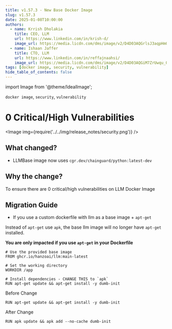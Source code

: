 ```yaml
---
title: v1.57.3 - New Base Docker Image
slug: v1.57.3
date: 2025-01-08T10:00:00
authors:
  - name: Krrish Dholakia
    title: CEO, LLM
    url: https://www.linkedin.com/in/krish-d/
    image_url: https://media.licdn.com/dms/image/v2/D4D03AQGrlsJ3aqpHmQ/profile-displayphoto-shrink_400_400/B4DZSAzgP7HYAg-/0/1737327772964?e=1743638400&v=beta&t=39KOXMUFedvukiWWVPHf3qI45fuQD7lNglICwN31DrI
  - name: Ishaan Jaffer
    title: CTO, LLM
    url: https://www.linkedin.com/in/reffajnaahsi/
    image_url: https://media.licdn.com/dms/image/v2/D4D03AQGiM7ZrUwqu_Q/profile-displayphoto-shrink_800_800/profile-displayphoto-shrink_800_800/0/1675971026692?e=1741824000&v=beta&t=eQnRdXPJo4eiINWTZARoYTfqh064pgZ-E21pQTSy8jc
tags: [docker image, security, vulnerability]
hide_table_of_contents: false
---
```


import Image from '@theme/IdealImage';

`docker image`, `security`, `vulnerability`

# 0 Critical/High Vulnerabilities

<Image img={require('../../img/release_notes/security.png')} />

## What changed?
- LLMBase image now uses `cgr.dev/chainguard/python:latest-dev`

## Why the change?

To ensure there are 0 critical/high vulnerabilities on LLM Docker Image

## Migration Guide

- If you use a custom dockerfile with llm as a base image + `apt-get`

Instead of `apt-get` use `apk`, the base llm image will no longer have `apt-get` installed.

**You are only impacted if you use `apt-get` in your Dockerfile**
```shell
# Use the provided base image
FROM ghcr.io/hanzoai/llm:main-latest

# Set the working directory
WORKDIR /app

# Install dependencies - CHANGE THIS to `apk`
RUN apt-get update && apt-get install -y dumb-init 
```


Before Change
```
RUN apt-get update && apt-get install -y dumb-init
```

After Change
```
RUN apk update && apk add --no-cache dumb-init
```






